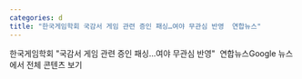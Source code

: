 ```yaml
---
categories: d
title: "한국게임학회 국감서 게임 관련 증인 패싱…여야 무관심 반영  연합뉴스"
---
```

한국게임학회 "국감서 게임 관련 증인 패싱…여야 무관심 반영"&nbsp;&nbsp;연합뉴스Google 뉴스에서 전체 콘텐츠 보기